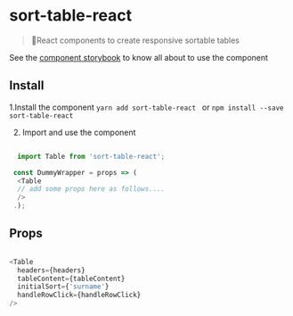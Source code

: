 # sort-table-react 

> 🏓React components to create responsive sortable tables

See the [component storybook](https://volandoboyz.github.io/sorTable/storybook-static/) to know all about to use the component

## Install

1.Install the component
  `yarn add sort-table-react ` 
  or 
  `npm install --save sort-table-react`

2. Import and use the component
```javascript

  import Table from 'sort-table-react'; 

 const DummyWrapper = props => (
  <Table
  // add some props here as follows....
  />
 .);
```

## Props

```javascript

<Table
  headers={headers}
  tableContent={tableContent}
  initialSort={'surname'}
  handleRowClick={handleRowClick}
/>
```


